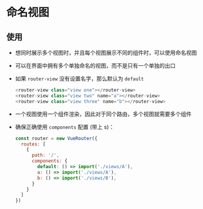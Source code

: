# 命名视图

## 使用

- 想同时展示多个视图时，并且每个视图展示不同的组件时，可以使用命名视图

- 可以在界面中拥有多个单独命名的视图，而不是只有一个单独的出口

- 如果 `router-view` 没有设置名字，那么默认为 `default`

    ```js
    <router-view class="view one"></router-view>
    <router-view class="view two" name="a"></router-view>
    <router-view class="view three" name="b"></router-view>
    ```

- 一个视图使用一个组件渲染，因此对于同个路由，多个视图就需要多个组件

- 确保正确使用 `components` 配置 (带上 s)：

    ```js
    const router = new VueRouter({
      routes: [
        {
          path: '/',
          components: {
            default: () => import('./views/A'),
            a: () => import('./views/A'),
            b: () => import('./views/B'),
          }
        }
      ]
    })
    ```
